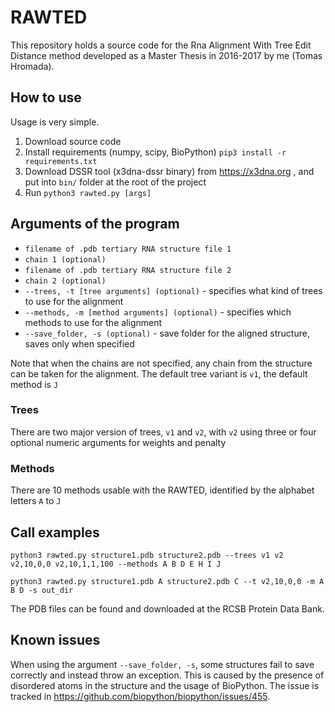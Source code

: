 # RAWTED
This repository holds a source code for the Rna Alignment With Tree Edit Distance method developed as a Master Thesis in 2016-2017 by me (Tomas Hromada).

## How to use
Usage is very simple.
1. Download source code
2. Install requirements (numpy, scipy, BioPython) `pip3 install -r requirements.txt`
3. Download DSSR tool (x3dna-dssr binary) from https://x3dna.org , and put into `bin/` folder at the root of the project
4. Run `python3 rawted.py [args]`

## Arguments of the program
- `filename of .pdb tertiary RNA structure file 1`
- `chain 1 (optional)`
- `filename of .pdb tertiary RNA structure file 2`
- `chain 2 (optional)`
- `--trees, -t [tree arguments] (optional)` - specifies what kind of trees to use for the alignment
- `--methods, -m [method arguments] (optional)` - specifies which methods to use for the alignment
- `--save_folder, -s (optional)` - save folder for the aligned structure, saves only when specified

Note that when the chains are not specified, any chain from the structure can be taken for the alignment.
The default tree variant is `v1`, the default method is `J`

### Trees
There are two major version of trees, `v1` and `v2`, with `v2` using three or four optional numeric arguments for weights and penalty

### Methods
There are 10 methods usable with the RAWTED, identified by the alphabet letters `A` to `J`

## Call examples

`python3 rawted.py structure1.pdb structure2.pdb --trees v1 v2 v2,10,0,0 v2,10,1,1,100 --methods A B D E H I J`

`python3 rawted.py structure1.pdb A structure2.pdb C --t v2,10,0,0 -m A B D -s out_dir`

The PDB files can be found and downloaded at the RCSB Protein Data Bank.

## Known issues

When using the argument `--save_folder, -s`, some structures fail to save correctly and instead throw an exception.
This is caused by the presence of disordered atoms in the structure and the usage of BioPython.
The issue is tracked in https://github.com/biopython/biopython/issues/455.
